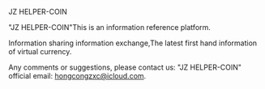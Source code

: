 

JZ HELPER-COIN

"JZ HELPER-COIN"This is an information reference platform.

Information sharing information exchange,The latest first hand information of virtual currency.

Any comments or suggestions, please contact us: "JZ HELPER-COIN" official email: hongcongzxc@icloud.com.
